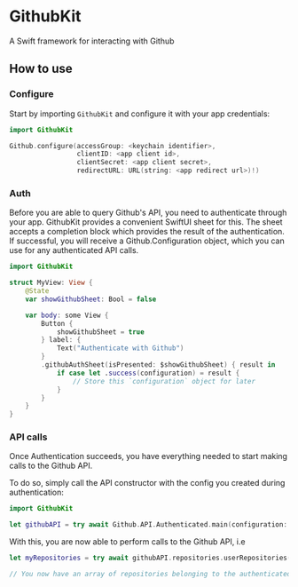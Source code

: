 # GithubKit
A Swift framework for interacting with Github

## How to use
### Configure
Start by importing `GithubKit` and configure it with your app credentials:

```swift
import GithubKit

Github.configure(accessGroup: <keychain identifier>,
                 clientID: <app client id>,
                 clientSecret: <app client secret>,
                 redirectURL: URL(string: <app redirect url>)!)
```

### Auth
Before you are able to query Github's API, you need to authenticate through your app. GithubKit provides a convenient SwiftUI sheet for this. 
The sheet accepts a completion block which provides the result of the authentication. If successful, you will receive a Github.Configuration object, which you can use for any authenticated API calls.

```swift
import GithubKit

struct MyView: View {
    @State 
    var showGithubSheet: Bool = false

    var body: some View {
        Button {
            showGithubSheet = true
        } label: {
            Text("Authenticate with Github")
        }
        .githubAuthSheet(isPresented: $showGithubSheet) { result in
            if case let .success(configuration) = result {
                // Store this `configuration` object for later
            }
        }
    }
}
```

### API calls
Once Authentication succeeds, you have everything needed to start making calls to the Github API.

To do so, simply call the API constructor with the config you created during authentication:

```swift
import GithubKit

let githubAPI = try await Github.API.Authenticated.main(configuration: config) 
```

With this, you are now able to perform calls to the Github API, i.e

```swift
let myRepositories = try await githubAPI.repositories.userRepositories()

// You now have an array of repositories belonging to the authenticated user, neat!
```
